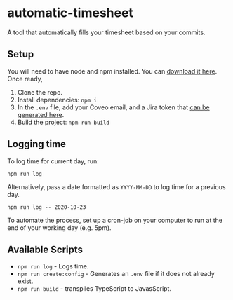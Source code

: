# automatic-timesheet

A tool that automatically fills your timesheet based on your commits.

## Setup

You will need to have node and npm installed. You can [download it here](https://nodejs.org/en/download/). Once ready,

1. Clone the repo.
2. Install dependencies: `npm i`
3. In the `.env` file, add your Coveo email, and a Jira token that [can be generated here](https://id.atlassian.com/manage-profile/security/api-tokens).
4. Build the project: `npm run build`


## Logging time

To log time for current day, run:

```
npm run log
```

Alternatively, pass a date formatted as `YYYY-MM-DD` to log time for a previous day.

```
npm run log -- 2020-10-23
```

To automate the process, set up a cron-job on your computer to run at the end of your working day (e.g. 5pm).


## Available Scripts

- `npm run log` - Logs time.
- `npm run create:config` - Generates an `.env` file if it does not already exist.
- `npm run build` - transpiles TypeScript to JavasScript.